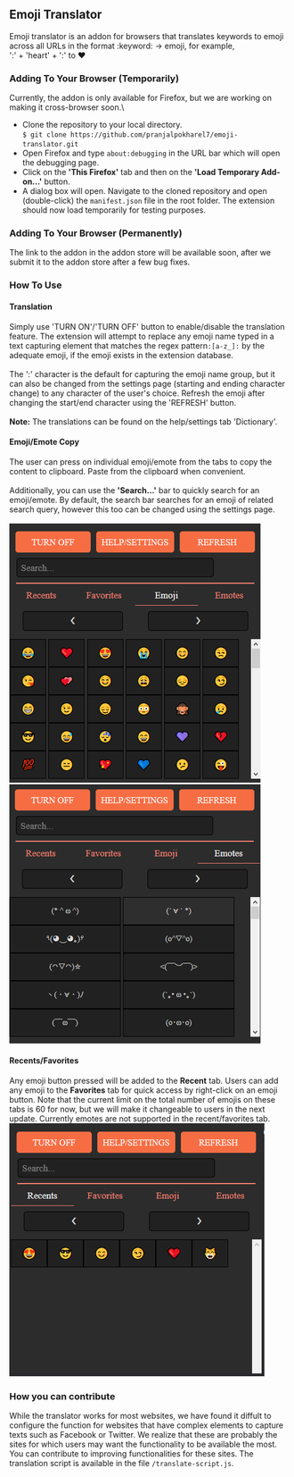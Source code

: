 ## Emoji Translator

Emoji translator is an addon for browsers that translates keywords to emoji across all URLs in the format :keyword: -> emoji, for example,\
':' + 'heart' + ':' to ❤️

### Adding To Your Browser (Temporarily)
Currently, the addon is only available for Firefox, but we are working on making it cross-browser soon.\
- Clone the repository to your local directory.\
`$ git clone https://github.com/pranjalpokharel7/emoji-translator.git`
- Open Firefox and type `about:debugging` in the URL bar which will open the debugging page.
- Click on the **'This Firefox'** tab and then on the **'Load Temporary Add-on...'** button.
- A dialog box will open. Navigate to the cloned repository and open (double-click) the `manifest.json` file in the root folder. 
The extension should now load temporarily for testing purposes.

### Adding To Your Browser (Permanently)
The link to the addon in the addon store will be available soon, after we submit it to the addon store after a few bug fixes.

### How To Use

#### Translation
Simply use 'TURN ON'/'TURN OFF' button to enable/disable the translation feature. The extension will attempt to replace any emoji name typed in a text capturing element that matches the regex pattern`:[a-z_]:` by the adequate emoji, if the emoji exists in the extension database.\
\
The ':' character is the default for capturing the emoji name group, but it can also be changed from the settings page (starting and ending character change) to any character of the user's choice. Refresh the emoji after changing the start/end character using the 'REFRESH' button.\
\
**Note:** The translations can be found on the help/settings tab 'Dictionary'.

#### Emoji/Emote Copy 
The user can press on individual emoji/emote from the tabs to copy the content to clipboard. Paste from the clipboard when convenient.\
\
Additionally, you can use the **'Search...'** bar to quickly search for an emoji/emote. By default, the search bar searches for an emoji of related search query, however this too can be changed using the settings page.\
\
![emoji_page.png](https://raw.githubusercontent.com/pranjalpokharel7/emoji-translator/main/screenshots/emoji_page.png?token=AK2KZE24FOUF5KJEW7AA2ADAFVHZY)
![emote_page.png](https://raw.githubusercontent.com/pranjalpokharel7/emoji-translator/main/screenshots/emote_page.png?token=AK2KZEY6F2D5UMTP3INP2VLAFVH2I)

#### Recents/Favorites
Any emoji button pressed will be added to the **Recent** tab. Users can add any emoji to the **Favorites** tab for quick access by right-click on an emoji button.
Note that the current limit on the total number of emojis on these tabs is 60 for now, but we will make it changeable to users in the next update. Currently emotes are not supported in the recent/favorites tab.
![recents_page.png](https://raw.githubusercontent.com/pranjalpokharel7/emoji-translator/main/screenshots/recents_page.png?token=AK2KZE2H5Q6RECOUXCG7EFTAFVH2I)

### How you can contribute
While the translator works for most websites, we have found it diffult to configure the function for websites that have complex elements to capture texts such as Facebook or Twitter. We realize that these are probably the sites for which users may want the functionality to be available the most. You can contribute to improving functionalities for these sites. The translation script is available in the file `/translate-script.js`.
